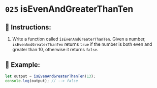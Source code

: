 # `025` isEvenAndGreaterThanTen

## 📝 Instructions:

1. Write a function called `isEvenAndGreaterThanTen`. Given a number, `isEvenAndGreaterThanTen` returns `true` if the number is both even and greater than 10, otherwise it returns `false`.

## 📎 Example:

```Javascript
let output = isEvenAndGreaterThanTen(13);
console.log(output); // --> false
```
